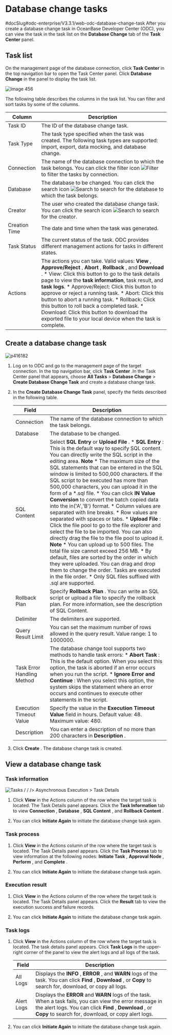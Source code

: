 Database change tasks 
==========================================
#docSlug#odc-enterprise/V3.3.1/web-odc-database-change-task
After you create a database change task in OceanBase Developer Center (ODC), you can view the task in the task list on the **Database Change** tab of the **Task Center** panel. 

Task list 
------------------------------

On the management page of the database connection, click **Task Center** in the top navigation bar to open the Task Center panel. Click **Database Change** in the panel to display the task list. 

![Image 456](https://help-static-aliyun-doc.aliyuncs.com/assets/img/en-US/3350269361/p263522.png)

The following table describes the columns in the task list. You can filter and sort tasks by some of the columns.


|    Column     |                                                                                                                                                                                                                                                                                                                                                                                                                   Description                                                                                                                                                                                                                                                                                                                                                                                                                    |
|---------------|--------------------------------------------------------------------------------------------------------------------------------------------------------------------------------------------------------------------------------------------------------------------------------------------------------------------------------------------------------------------------------------------------------------------------------------------------------------------------------------------------------------------------------------------------------------------------------------------------------------------------------------------------------------------------------------------------------------------------------------------------------------------------------------------------------------------------------------------------|
| Task ID       | The ID of the database change task.                                                                                                                                                                                                                                                                                                                                                                                                                                                                                                                                                                                                                                                                                                                                                                                                              |
| Task Type     | The task type specified when the task was created. The following task types are supported: import, export, data mocking, and database change.                                                                                                                                                                                                                                                                                                                                                                                                                                                                                                                                                                                                                                                                                                    |
| Connection    | The name of the database connection to which the task belongs.  You can click the filter icon ![Filter](https://help-static-aliyun-doc.aliyuncs.com/assets/img/en-US/8487860461/p352180.jpg) to filter the tasks by connection.                                                                                                                                                                                                                                                                                                                                                                                                                                                                                                                                                                                                  |
| Database      | The database to be changed.  You can click the search icon ![Search](https://help-static-aliyun-doc.aliyuncs.com/assets/img/en-US/1036511561/p416691.jpg) to search for the database to which the task belongs.                                                                                                                                                                                                                                                                                                                                                                                                                                                                                                                                                                                                                  |
| Creator       | The user who created the database change task.  You can click the search icon ![Search](https://help-static-aliyun-doc.aliyuncs.com/assets/img/en-US/1036511561/p416691.jpg) to search for the creator.                                                                                                                                                                                                                                                                                                                                                                                                                                                                                                                                                                                                                          |
| Creation Time | The date and time when the task was generated.                                                                                                                                                                                                                                                                                                                                                                                                                                                                                                                                                                                                                                                                                                                                                                                                   |
| Task Status   | The current status of the task. ODC provides different management actions for tasks in different states.                                                                                                                                                                                                                                                                                                                                                                                                                                                                                                                                                                                                                                                                                                                                         |
| Actions       | The actions you can take. Valid values: **View** , **Approve/Reject** , **Abort** , **Rollback** , and **Download** .  * View: Click this button to go to the task details page to view the **task information**, task result, and **task logs**.   * Approve/Reject: Click this button to approve or reject a running task.   * Abort: Click this button to abort a running task.   * Rollback: Click this button to roll back a completed task.   * Download: Click this button to download the exported file to your local device when the task is complete.    |



Create a database change task 
--------------------------------------------------

![p416182](https://help-static-aliyun-doc.aliyuncs.com/assets/img/en-US/8891553561/p442685.png)

1. Log on to ODC and go to the management page of the target connection. In the top navigation bar, click **Task Center** .In the Task Center panel that appears, choose **All Tasks** \> **Database Change** \> **Create Database Change Task** and create a database change task.

   

2. In the **Create Database Change Task** panel, specify the fields described in the following table. 

   

   |           Field            |                                                                                                                                                                                                                                                                                                                                                                                                                                                                                                                                                                                                                                                                                                                                                                                                     Description                                                                                                                                                                                                                                                                                                                                                                                                                                                                                                                                                                                                                                                                                                                                                                                                      |
   |----------------------------|----------------------------------------------------------------------------------------------------------------------------------------------------------------------------------------------------------------------------------------------------------------------------------------------------------------------------------------------------------------------------------------------------------------------------------------------------------------------------------------------------------------------------------------------------------------------------------------------------------------------------------------------------------------------------------------------------------------------------------------------------------------------------------------------------------------------------------------------------------------------------------------------------------------------------------------------------------------------------------------------------------------------------------------------------------------------------------------------------------------------------------------------------------------------------------------------------------------------------------------------------------------------------------------------------------------------------------------------------------------------------------------------------------------------------------------------------------------------------------------------------------------------------------------------------------------------------------------------------------------------|
   | Connection                 | The name of the database connection to which the task belongs.                                                                                                                                                                                                                                                                                                                                                                                                                                                                                                                                                                                                                                                                                                                                                                                                                                                                                                                                                                                                                                                                                                                                                                                                                                                                                                                                                                                                                                                                                                                                                       |
   | Database                   | The database to be changed.                                                                                                                                                                                                                                                                                                                                                                                                                                                                                                                                                                                                                                                                                                                                                                                                                                                                                                                                                                                                                                                                                                                                                                                                                                                                                                                                                                                                                                                                                                                                                                                          |
   | SQL Content                | Select **SQL Entry** or **Upload File** . * **SQL Entry** : This is the default way to specify SQL content. You can directly write the SQL script in the editing area.  **Note**  * The maximum size of the SQL statements that can be entered in the SQL window is limited to 500,000 characters. If the SQL script to be executed has more than 500,000 characters, you can upload it in the form of a \*.sql file.   * You can click **IN Value Conversion** to convert the batch copied data into the in('A','B') format.  * Column values are separated with line breaks.   * Row values are separated with spaces or tabs.        * **Upload File** : Click the file pool to go to the file explorer and select the file to be imported. You can also directly drag the file to the file pool to upload it.  **Note**  * You can upload up to 500 files. The total file size cannot exceed 256 MB.   * By default, files are sorted by the order in which they were uploaded. You can drag and drop them to change the order. Tasks are executed in the file order.   * Only SQL files suffixed with .sql are supported.       |
   | Rollback Plan              | Specify **Rollback Plan** .  You can write an SQL script or upload a file to specify the rollback plan. For more information, see the description of SQL Content.                                                                                                                                                                                                                                                                                                                                                                                                                                                                                                                                                                                                                                                                                                                                                                                                                                                                                                                                                                                                                                                                                                                                                                                                                                                                                                                                                                                                                                    |
   | Delimiter                  | The delimiters are supported.                                                                                                                                                                                                                                                                                                                                                                                                                                                                                                                                                                                                                                                                                                                                                                                                                                                                                                                                                                                                                                                                                                                                                                                                                                                                                                                                                                                                                                                                                                                                                                                        |
   | Query Result Limit         | You can set the maximum number of rows allowed in the query result. Value range: 1 to 1000000.                                                                                                                                                                                                                                                                                                                                                                                                                                                                                                                                                                                                                                                                                                                                                                                                                                                                                                                                                                                                                                                                                                                                                                                                                                                                                                                                                                                                                                                                                                                       |
   | Task Error Handling Method | The database change tool supports two methods to handle task errors: * **Abort Task** : This is the default option. When you select this option, the task is aborted if an error occurs when you run the script.   * **Ignore Error and Continue** : When you select this option, the system skips the statement where an error occurs and continues to execute other statements in the script.                                                                                                                                                                                                                                                                                                                                                                                                                                                                                                                                                                                                                                                                                                                                                                                                                                                                                                                                                                                                                                                                                                                   |
   | Execution Timeout Value    | Specify the value in the **Execution Timeout Value** field in hours. Default value: 48. Maximum value: 480.                                                                                                                                                                                                                                                                                                                                                                                                                                                                                                                                                                                                                                                                                                                                                                                                                                                                                                                                                                                                                                                                                                                                                                                                                                                                                                                                                                                                                                                                                                          |
   | Description                | You can enter a description of no more than 200 characters in **Description** .                                                                                                                                                                                                                                                                                                                                                                                                                                                                                                                                                                                                                                                                                                                                                                                                                                                                                                                                                                                                                                                                                                                                                                                                                                                                                                                                                                                                                                                                                                                                      |

   

3. Click **Create** . The database change task is created.

   




View a database change task 
------------------------------------------------

### Task information 

![Tasks / / /> Asynchronous Execution > Task Details](https://help-static-aliyun-doc.aliyuncs.com/assets/img/en-US/4350269361/p325158.png)

1. Click **View** in the Actions column of the row where the target task is located. The Task Details panel appears. Click the **Task Information** tab to view **Connection** , **Database** , **SQL Content** , and **Rollback Content** .

   

2. You can click **Initiate Again** to initiate the database change task again.

   




### Task process 

1. Click **View** in the Actions column of the row where the target task is located. The Task Details panel appears. Click the **Task Process** tab to view information at the following nodes: **Initiate Task** , **Approval Node** , **Perform** , and **Complete** .

   

2. You can click **Initiate Again** to initiate the database change task again.

   




### Execution result 

1. Click **View** in the Actions column of the row where the target task is located. The Task Details panel appears. Click the **Result** tab to view the execution success and failure records.

   

2. You can click **Initiate Again** to initiate the database change task again.

   




### Task logs 

1. Click **View** in the Actions column of the row where the target task is located. The task details panel appears. Click **Task Logs** in the upper-right corner of the panel to view the alert logs and all logs of the task.

   

   |   Field    |                                                                                                                 Description                                                                                                                  |
   |------------|----------------------------------------------------------------------------------------------------------------------------------------------------------------------------------------------------------------------------------------------|
   | All Logs   | Displays the **INFO** , **ERROR** , and **WARN** logs of the task. You can click **Find** , **Download** , or **Copy** to search for, download, or copy all logs.                                                            |
   | Alert Logs | Displays the **ERROR** and **WARN** logs of the task. When a task fails, you can view the error message in the alert logs.  You can click **Find** , **Download** , or **Copy** to search for, download, or copy alert logs. |

   

2. You can click **Initiate Again** to initiate the database change task again.

   



